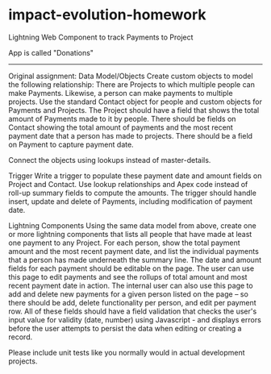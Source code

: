 # impact-evolution-homework

Lightning Web Component to track Payments to Project

App is called "Donations"






************************
Original assignment:
Data Model/Objects
Create custom objects to model the following relationship: There are Projects to which multiple people can make Payments. Likewise, a person can make payments to multiple projects. Use the standard Contact object for people and custom objects for Payments and Projects. The Project should have a field that shows the total amount of Payments made to it by people. There should be fields on Contact showing the total amount of payments and the most recent payment date that a person has made to projects. There should be a field on Payment to capture payment date.
 
Connect the objects using lookups instead of master-details.
 
Trigger
Write a trigger to populate these payment date and amount fields on Project and Contact. Use lookup relationships and Apex code instead of roll-up summary fields to compute the amounts. The trigger should handle insert, update and delete of Payments, including modification of payment date.
 
Lightning Components
Using the same data model from above, create one or more lightning components that lists all people that have made at least one payment to any Project. For each person, show the total payment amount and the most recent payment date, and list the individual payments that a person has made underneath the summary line. The date and amount fields for each payment should be editable on the page.
The user can use this page to edit payments and see the rollups of total amount and most recent payment date in action. The internal user can also use this page to add and delete new payments for a given person listed on the page – so there should be add, delete functionality per person, and edit per payment row.
All of these fields should have  a field validation that checks the user's input value for validity (date, number) using Javascript - and displays errors before the user attempts to persist the data when editing or creating a record.
 
Please include unit tests like you normally would in actual development projects.

